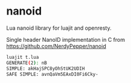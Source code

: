 # nanoid
Lua nanoid library for luajit and openresty.

Single header NanoID implementation in C from https://github.com/NerdyPepper/nanoid

```bash
luajit t.lua 
GENERATE(2): nB
SIMPLE: akHajSPC8yOhStUK2UDIH
SAFE SIMPLE: avnQaVm5EAxDI0Fi6Cky-
```